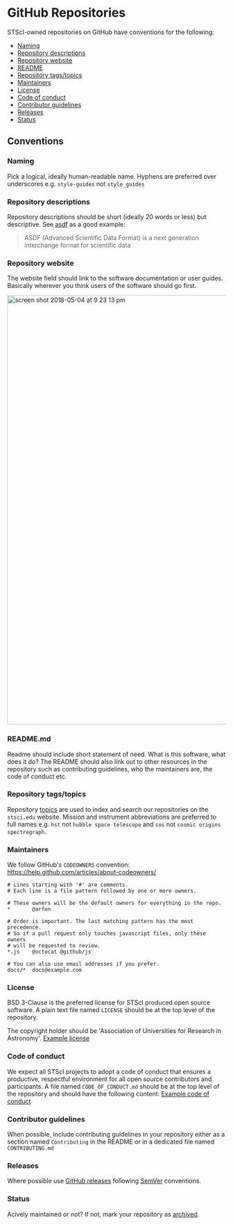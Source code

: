 # GitHub Repositories

STScI-owned repositories on GitHub have conventions for the following:

- [Naming](#naming)
- [Repository descriptions](#repository-descriptions)
- [Repository website](#repository-website)
- [README](#readmemd)
- [Repository tags/topics](#tagstopics)
- [Maintainers](#maintainers)
- [License](#license)
- [Code of conduct](#code-of-conduct)
- [Contributor guidelines](#contributor-guidelines)
- [Releases](#releases)
- [Status](#status)

## Conventions

### Naming

Pick a logical, ideally human-readable name. Hyphens are preferred over underscores e.g. `style-guides` not `style_guides`

### Repository descriptions

Repository descriptions should be short (ideally 20 words or less) but descriptive. See [asdf](https://github.com/spacetelescope/asdf) as a good example:

> ASDF (Advanced Scientific Data Format) is a next generation interchange format for scientific data

### Repository website

The website field should link to the software documentation or user guides. Basically wherever you think users of the software should go first.

<img width="987" alt="screen shot 2018-05-04 at 9 23 13 pm" src="https://user-images.githubusercontent.com/4483/39658373-735f7614-4fe1-11e8-87d3-4debdde0cc90.png">

### README.md

Readme should include short statement of need. What is this software, what does it do? The README should also link out to other resources in the repository such as contributing guidelines, who the maintainers are, the code of conduct etc.

### Repository tags/topics

Repository [topics](https://help.github.com/articles/about-topics/) are used to index and search our repositories on the `stsci.edu` website. Mission and instrument abbreviations are preferred to full names e.g. `hst` not `hubble space telescope` and `cos` not `cosmic origins spectrograph`.

### Maintainers

We follow GitHub's `CODEOWNERS` convention: https://help.github.com/articles/about-codeowners/

```
# Lines starting with '#' are comments.
# Each line is a file pattern followed by one or more owners.

# These owners will be the default owners for everything in the repo.
*       @arfon

# Order is important. The last matching pattern has the most precedence.
# So if a pull request only touches javascript files, only these owners
# will be requested to review.
*.js    @octocat @github/js

# You can also use email addresses if you prefer.
docs/*  docs@example.com

```

### License

BSD 3-Clause is the preferred license for STScI produced open source software. A plain text file named `LICENSE` should be at the top level of the repository.

The copyright holder should be 'Association of Universities for Research in Astronomy'. [Example license](https://github.com/spacetelescope/style-guides/blob/f786ccd397c48ec4b76c0bdae96aad86a5e4e4a5/templates/LICENSE)

### Code of conduct

We expect all STScI projects to adopt a code of conduct that ensures a productive, respectful environment for all open source contributors and participants. A file named `CODE_OF_CONDUCT.md` should be at the top level of the repository and should have the following content: [Example code of conduct](https://github.com/spacetelescope/style-guides/blob/75d52647344f85527d9b60b6bf38bde46d30e2b2/templates/CODE_OF_CONDUCT.md)

### Contributor guidelines

When possible, include contributing guidelines in your repository either as a section named `Contributing` in the README or in a dedicated file named `CONTRIBUTING.md`

### Releases

Where possible use [GitHub releases](https://help.github.com/articles/creating-releases/) following [SemVer](https://semver.org/) conventions.

### Status

Acively maintained or not? If not, mark your repository as [archived](https://help.github.com/articles/archiving-repositories/).
